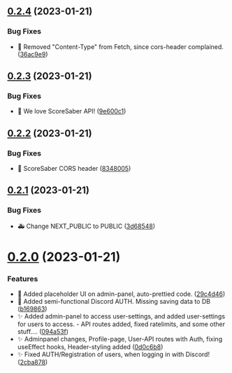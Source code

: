 ## [0.2.4](https://github.com/mgtourney/website/compare/v0.2.3...v0.2.4) (2023-01-21)


### Bug Fixes

* :bug: Removed "Content-Type" from Fetch, since cors-header complained. ([36ac9e9](https://github.com/mgtourney/website/commit/36ac9e9d7c76cb89fa2bc8d5cddea91a497ea19c))



## [0.2.3](https://github.com/mgtourney/website/compare/v0.2.2...v0.2.3) (2023-01-21)


### Bug Fixes

* :bug: We love ScoreSaber API! ([9e600c1](https://github.com/mgtourney/website/commit/9e600c18ead0b07bff77cb334297c97a52063f09))



## [0.2.2](https://github.com/mgtourney/website/compare/v0.2.1...v0.2.2) (2023-01-21)


### Bug Fixes

* :bug: ScoreSaber CORS header ([8348005](https://github.com/mgtourney/website/commit/8348005efe7f63616d7b14fe6fdd0b600019177d))



## [0.2.1](https://github.com/mgtourney/website/compare/v0.2.0...v0.2.1) (2023-01-21)


### Bug Fixes

* :ambulance: Change NEXT_PUBLIC to PUBLIC ([3d68548](https://github.com/mgtourney/website/commit/3d68548c02015885cc75e286658c1aa9e4949dae))



# [0.2.0](https://github.com/mgtourney/website/compare/v0.1.1...v0.2.0) (2023-01-21)


### Features

* :lipstick: Added placeholder UI on admin-panel, auto-prettied code. ([29c4d46](https://github.com/mgtourney/website/commit/29c4d46751cfadb6a31526cee2678b4d46351124))
* :passport_control: Added semi-functional Discord AUTH. Missing saving data to DB ([b169863](https://github.com/mgtourney/website/commit/b1698639010769ef0d894eb1611ee0b16f180f11))
* :sparkles: Added admin-panel to access user-settings, and added user-settings for users to access. - API routes added, fixed ratelimits, and some other stuff.... ([094a53f](https://github.com/mgtourney/website/commit/094a53fc796ecce0e225c8fd5e95efff2ce1af2b))
* :sparkles: Adminpanel changes, Profile-page, User-API routes with Auth, fixing useEffect hooks, Header-styling added ([0d0c6b8](https://github.com/mgtourney/website/commit/0d0c6b827593f1a9eaee1f1cc676871e014c00c6))
* :sparkles: Fixed AUTH/Registration of users, when logging in with Discord! ([2cba878](https://github.com/mgtourney/website/commit/2cba87846fcae480e7b9d5b6ea49a35abb437b61))



